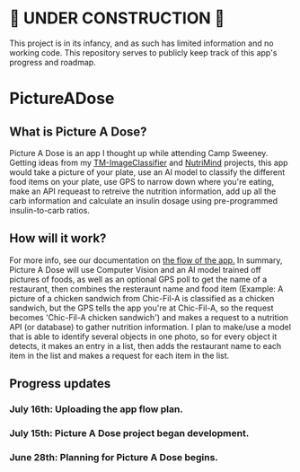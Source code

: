 # 🚧 UNDER CONSTRUCTION 🚧
This project is in its infancy, and as such has limited information and no working code. This repository serves to publicly keep track of this app's progress and roadmap.

# PictureADose
## What is Picture A Dose?
Picture A Dose is an app I thought up while attending Camp Sweeney. Getting ideas from my [TM-ImageClassifier](https://github.com/THEWHITEBOY503/TM-ImageClassifier) and [NutriMind](https://github.com/THEWHITEBOY503/NutriMind) projects, this app would take a picture of your plate, use an AI model to classify the different food items on your plate, use GPS to narrow down where you're eating, make an API requeast to retreive the nutrition information, add up all the carb information and calculate an insulin dosage using pre-programmed insulin-to-carb ratios. 

## How will it work?
For more info, see our documentation on [the flow of the app.](https://github.com/THEWHITEBOY503/PictureADose/blob/main/docs/AppFlow.md)
In summary, Picture A Dose will use Computer Vision and an AI model trained off pictures of foods, as well as an optional GPS poll to get the name of a restaurant, then combines the resteraunt name and food item (Example: A picture of a chicken sandwich from Chic-Fil-A is classified as a chicken sandwich, but the GPS tells the app you're at Chic-Fil-A, so the request becomes 'Chic-Fil-A chicken sandwich') and makes a request to a nutrition API (or database) to gather nutrition information. I plan to make/use a model that is able to identify several objects in one photo, so for every object it detects, it makes an entry in a list, then adds the restaurant name to each item in the list and makes a request for each item in the list. 


## Progress updates
### July 16th: Uploading the app flow plan.
### July 15th: Picture A Dose project began development.
### June 28th: Planning for Picture A Dose begins. 
